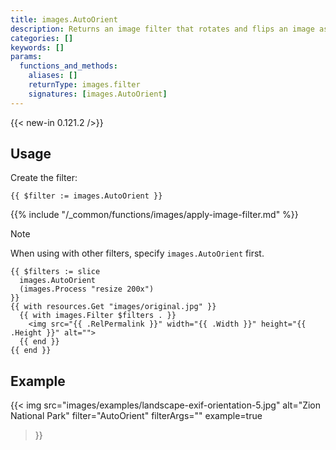 ```yaml
---
title: images.AutoOrient
description: Returns an image filter that rotates and flips an image as needed per its EXIF orientation tag.
categories: []
keywords: []
params:
  functions_and_methods:
    aliases: []
    returnType: images.filter
    signatures: [images.AutoOrient]
---
```


{{< new-in 0.121.2 />}}

## Usage

Create the filter:

```go-html-template
{{ $filter := images.AutoOrient }}
```

{{% include "/_common/functions/images/apply-image-filter.md" %}}

> [!note]
> When using with other filters, specify `images.AutoOrient` first.

```go-html-template
{{ $filters := slice
  images.AutoOrient
  (images.Process "resize 200x")
}}
{{ with resources.Get "images/original.jpg" }}
  {{ with images.Filter $filters . }}
    <img src="{{ .RelPermalink }}" width="{{ .Width }}" height="{{ .Height }}" alt="">
  {{ end }}
{{ end }}
```

## Example

{{< img
  src="images/examples/landscape-exif-orientation-5.jpg"
  alt="Zion National Park"
  filter="AutoOrient"
  filterArgs=""
  example=true
>}}
